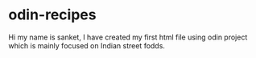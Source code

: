 # odin-recipes
Hi my name is sanket,
I have created my first html file using odin project which is mainly focused on Indian street fodds.